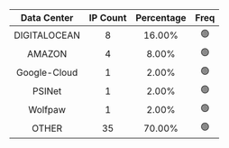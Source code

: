 | Data Center | IP Count | Percentage | Freq |
|:------------:|:--------:|:-----------:|:-----:|
| DIGITALOCEAN | 8 | 16.00% | 🟢 |
| AMAZON | 4 | 8.00% | 🟢 |
| Google-Cloud | 1 | 2.00% | 🟢 |
| PSINet | 1 | 2.00% | 🟢 |
| Wolfpaw | 1 | 2.00% | 🟢 |
| OTHER | 35 | 70.00% | 🟢 |